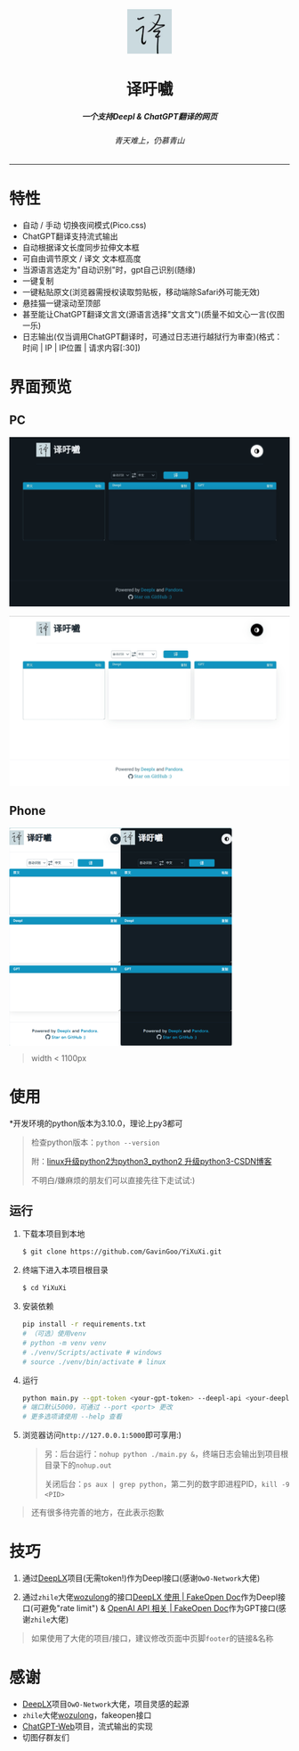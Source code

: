 <div align="center">
<img src="./assets/img/header.jpg" style="width:80px;height:80px;" />

<h1 align="center">译吁嚱</h1>

<h5 align="center">一个支持Deepl & ChatGPT翻译的网页</h5>

<h6 align="center">青天难上，仍慕青山</h6>
</div>

----

# 特性

- 自动 / 手动 切换夜间模式(Pico.css)
- ChatGPT翻译支持流式输出
- 自动根据译文长度同步拉伸文本框
- 可自由调节原文 / 译文 文本框高度
- 当源语言选定为"自动识别"时，gpt自己识别(随缘)
- 一键复制
- 一键粘贴原文(浏览器需授权读取剪贴板，移动端除Safari外可能无效)
- 悬挂猫一键滚动至顶部
- 甚至能让ChatGPT翻译文言文(源语言选择"文言文")(质量不如文心一言(仅图一乐)
- 日志输出(仅当调用ChatGPT翻译时，可通过日志进行越狱行为审查)(格式：时间 |  IP |  IP位置 |  请求内容[:30])



# 界面预览

## PC

![dark](./screenshot/dark.jpg)

![light](./screenshot/light.jpg)

## Phone

<div style="display: flex;">
<img src="./screenshot/mobie_light.png" alt="mobie" style="zoom: 50%;width:400px;" />
<img src="./screenshot/mobie_dark.png" alt="mobie" style="zoom: 50%;width:400px;" />
</div>

> width < 1100px



# 使用

*开发环境的python版本为3.10.0，理论上py3都可

> 检查python版本：`python --version`
>
> 附：[linux升级python2为python3_python2 升级python3-CSDN博客](https://blog.csdn.net/weixin_40283268/article/details/133797294)
>
> 不明白/嫌麻烦的朋友们可以直接先往下走试试:)



## 运行
1. 下载本项目到本地
   ```bash
   $ git clone https://github.com/GavinGoo/YiXuXi.git
   ```

2. 终端下进入本项目根目录
   ```bash
   $ cd YiXuXi
   ```

3. 安装依赖
   ```bash
   pip install -r requirements.txt
   # （可选）使用venv
   # python -m venv venv
   # ./venv/Scripts/activate # windows
   # source ./venv/bin/activate # linux
   ```

4. 运行
   ```bash
   python main.py --gpt-token <your-gpt-token> --deepl-api <your-deepl-api>
   # 端口默认5000，可通过 --port <port> 更改
   # 更多选项请使用 --help 查看
   ```

5. 浏览器访问`http://127.0.0.1:5000`即可享用:)
   >
   > 另：后台运行：`nohup python ./main.py &`，终端日志会输出到项目根目录下的`nohup.out`
   >
   > ​		关闭后台：`ps aux | grep python`，第二列的数字即进程PID，`kill -9 <PID>`

> 还有很多待完善的地方，在此表示抱歉



# 技巧

1. 通过[DeepLX](https://github.com/OwO-Network/DeepLX)项目(无需token!)作为Deepl接口(感谢`OwO-Network`大佬)

2. 通过`zhile`大佬[wozulong](https://github.com/wozulong)的接口[DeepLX 使用 | FakeOpen Doc](https://fakeopen.org/DeepLX/)作为Deepl接口(可避免"rate limit") & [OpenAI API 相关 | FakeOpen Doc](https://fakeopen.org/Pandora/#openai-api-相关)作为GPT接口(感谢`zhile`大佬)

> 如果使用了大佬的项目/接口，建议修改页面中页脚`footer`的链接&名称



# 感谢

- [DeepLX](https://github.com/OwO-Network/DeepLX)项目`OwO-Network`大佬，项目灵感的起源
- `zhile`大佬[wozulong](https://github.com/wozulong)，fakeopen接口
- [ChatGPT-Web](https://github.com/LiangYang666/ChatGPT-Web)项目，流式输出的实现
- 切图仔群友们
